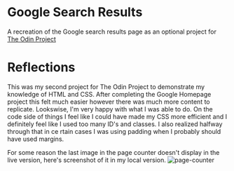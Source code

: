 
# Google Search Results

A recreation of the Google search results page as an optional project for [The Odin Project](https://www.theodinproject.com)


# Reflections
This was my second project for The Odin Project to demonstrate my knowledge of HTML and CSS. After completing the Google Homepage project this felt much easier however there was much more content to replicate. Lookswise, I'm very happy with what I was able to do. On the code side of things I feel like I could have made my CSS more efficient and I definitely feel like I used too many ID's and classes. I also realized halfway through that in ce rtain cases I was using padding when I probably should have used margins.

For some reason the last image in the page counter doesn't display in the live version, here's  screenshot of it in my local version.
![page-counter](https://user-images.githubusercontent.com/72749793/128255877-2d261459-7722-46bf-becd-6a243273cb98.png)
